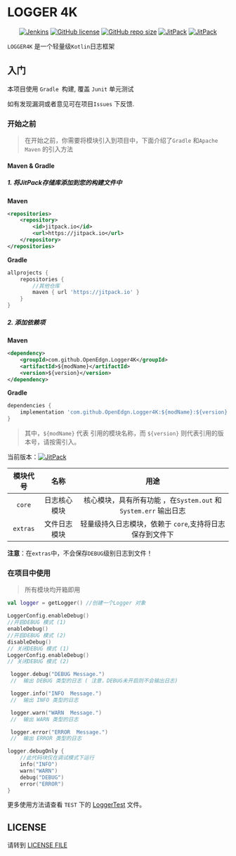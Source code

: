 # LOGGER 4K

<p style="text-align: center">
<a href="https://jenkins.open-edgn.tech/job/Logger4K/" target="_blank"><img alt="Jenkins" src="https://img.shields.io/jenkins/build?jobUrl=https%3A%2F%2Fjenkins.open-edgn.tech%2Fjob%2FLogger4K%2F&style=flat-square"/></a>
<a href="LICENSE"><img alt="GitHub license" src="https://img.shields.io/github/license/OpenEdgn/Logger4K?color=green&style=flat-square"></a>
<a href="#"><img alt="GitHub repo size" src="https://img.shields.io/github/repo-size/OpenEdgn/Logger4K?color=green&style=flat-square"></a>
<a href="https://jitpack.io/#OpenEdgn/Logger4K" target="_blank"> <img alt="JitPack" src="https://img.shields.io/jitpack/v/github/OpenEdgn/Logger4K?color=green&style=flat-square"></a>
<a href="https://jenkins.open-edgn.tech/job/Logger4K/" target="_blank"> <img alt="JitPack" src="https://img.shields.io/badge/Jenkins-Nightly-green?color=red&style=flat-square"></a>
</p>

`LOGGER4K` 是一个轻量级`Kotlin`日志框架

## 入门

本项目使用 `Gradle `构建, 覆盖 `Junit` 单元测试

如有发现漏洞或者意见可在项目`Issues` 下反馈.

### 开始之前

> 在开始之前，你需要将模块引入到项目中，下面介绍了`Gradle` 和`Apache Maven` 的引入方法

#### Maven & Gradle

##### 1. 将JitPack存储库添加到您的构建文件中

**Maven**

```xml
<repositories>
    <repository>
        <id>jitpack.io</id>
        <url>https://jitpack.io</url>
    </repository>
</repositories>
```

**Gradle**

```groovy
allprojects {
	repositories {
        //其他仓库 
		maven { url 'https://jitpack.io' }
	}
}
```

#####  2. 添加依赖项

**Maven** 

```xml
<dependency>
    <groupId>com.github.OpenEdgn.Logger4K</groupId>
    <artifactId>${modName}</artifactId>
    <version>${version}</version>
</dependency>
```

**Gradle**

```groovy
dependencies {
    implementation 'com.github.OpenEdgn.Logger4K:${modName}:${version}'
}
```

> 其中，`${modName}` 代表 引用的模块名称，而 `${version}` 则代表引用的版本号，请按需引入。

当前版本：[![JitPack](https://img.shields.io/jitpack/v/github/OpenEdgn/Logger4K?label=version&style=flat-square)](https://jitpack.io/#OpenEdgn/Logger4K)

| 模块代号 |     名称     |                               用途                               |
| :------: | :----------: | :--------------------------------------------------------------: |
|  `core`  | 日志核心模块 | 核心模块，具有所有功能 ，在`System.out` 和 `System.err` 输出日志 |
| `extras` | 文件日志模块 |     轻量级持久日志模块，依赖于 `core`,支持将日志保存到文件下     |

 **注意**：在`extras`中，不会保存`DEBUG`级别日志到文件！

###  在项目中使用

> 所有模块均开箱即用

``` kotlin
val logger = getLogger() //创建一个Logger 对象

LoggerConfig.enableDebug() 
//开启DEBUG 模式 (1)
enableDebug()
//开启DEBUG 模式 (2)
disableDebug()
// 关闭DEBUG 模式 (1)
LoggerConfig.enableDebug()
// 关闭DEBUG 模式 (2)

 logger.debug("DEBUG Message.") 
 //  输出 DEBUG 类型的日志 ( 注意，DEBUG未开启则不会输出日志)

 logger.info("INFO  Message.") 
 //  输出 INFO 类型的日志

 logger.warn("WARN  Message.") 
 //  输出 WARN 类型的日志

 logger.error("ERROR  Message.") 
 //  输出 ERROR 类型的日志

logger.debugOnly { 
    //此代码块仅在调试模式下运行
    info("INFO")
    warn("WARN")
    debug("DEBUG")
    error("ERROR")
}

```
更多使用方法请查看 `TEST` 下的 [LoggerTest](./core/src/test/kotlin/com/github/openEdgn/logger4k/LoggerTest.kt) 文件。

## LICENSE

请转到 [LICENSE FILE](./LICENSE)
